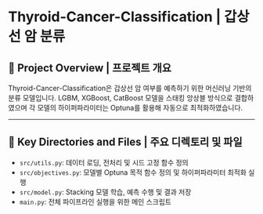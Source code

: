 # Thyroid-Cancer-Classification | 갑상선 암 분류

## 🌟 Project Overview | 프로젝트 개요

Thyroid-Cancer-Classification은 갑상선 암 여부를 예측하기 위한 머신러닝 기반의 분류 모델입니다. LGBM, XGBoost, CatBoost 모델을 스태킹 앙상블 방식으로 결합하였으며 각 모델의 하이퍼파라미터는 Optuna를 활용해 자동으로 최적화하였습니다.

---

## 📁 Key Directories and Files | 주요 디렉토리 및 파일

- `src/utils.py`: 데이터 로딩, 전처리 및 시드 고정 함수 정의
- `src/objectives.py`: 모델별 Optuna 목적 함수 정의 및 하이퍼파라미터 최적화 실행
- `src/model.py`: Stacking 모델 학습, 예측 수행 및 결과 저장
- `main.py`: 전체 파이프라인 실행을 위한 메인 스크립트
